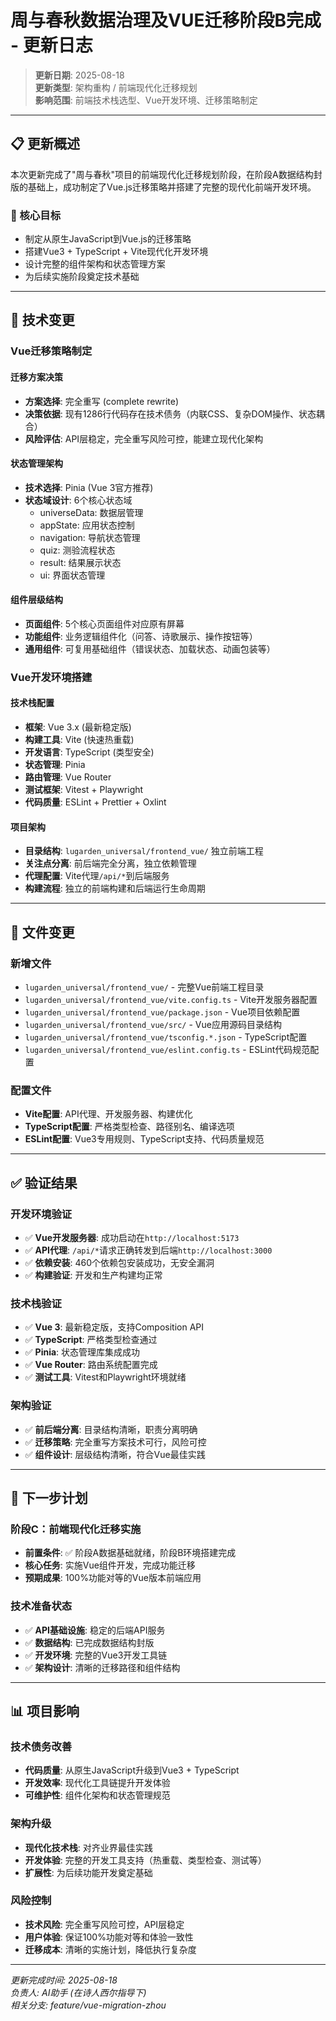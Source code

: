# 周与春秋数据治理及VUE迁移阶段B完成 - 更新日志

> **更新日期**: 2025-08-18  
> **更新类型**: 架构重构 / 前端现代化迁移规划  
> **影响范围**: 前端技术栈选型、Vue开发环境、迁移策略制定  

---

## 📋 更新概述

本次更新完成了"周与春秋"项目的前端现代化迁移规划阶段，在阶段A数据结构封版的基础上，成功制定了Vue.js迁移策略并搭建了完整的现代化前端开发环境。

### 🎯 核心目标
- 制定从原生JavaScript到Vue.js的迁移策略
- 搭建Vue3 + TypeScript + Vite现代化开发环境
- 设计完整的组件架构和状态管理方案
- 为后续实施阶段奠定技术基础

---

## 🔧 技术变更

### Vue迁移策略制定

#### 迁移方案决策
- **方案选择**: 完全重写 (complete rewrite)
- **决策依据**: 现有1286行代码存在技术债务（内联CSS、复杂DOM操作、状态耦合）
- **风险评估**: API层稳定，完全重写风险可控，能建立现代化架构

#### 状态管理架构
- **技术选择**: Pinia (Vue 3官方推荐)
- **状态域设计**: 6个核心状态域
  - universeData: 数据层管理
  - appState: 应用状态控制
  - navigation: 导航状态管理
  - quiz: 测验流程状态
  - result: 结果展示状态
  - ui: 界面状态管理

#### 组件层级结构
- **页面组件**: 5个核心页面组件对应原有屏幕
- **功能组件**: 业务逻辑组件化（问答、诗歌展示、操作按钮等）
- **通用组件**: 可复用基础组件（错误状态、加载状态、动画包装等）

### Vue开发环境搭建

#### 技术栈配置
- **框架**: Vue 3.x (最新稳定版)
- **构建工具**: Vite (快速热重载)
- **开发语言**: TypeScript (类型安全)
- **状态管理**: Pinia
- **路由管理**: Vue Router
- **测试框架**: Vitest + Playwright
- **代码质量**: ESLint + Prettier + Oxlint

#### 项目架构
- **目录结构**: `lugarden_universal/frontend_vue/` 独立前端工程
- **关注点分离**: 前后端完全分离，独立依赖管理
- **代理配置**: Vite代理`/api/*`到后端服务
- **构建流程**: 独立的前端构建和后端运行生命周期

---

## 📁 文件变更

### 新增文件
- `lugarden_universal/frontend_vue/` - 完整Vue前端工程目录
- `lugarden_universal/frontend_vue/vite.config.ts` - Vite开发服务器配置
- `lugarden_universal/frontend_vue/package.json` - Vue项目依赖配置
- `lugarden_universal/frontend_vue/src/` - Vue应用源码目录结构
- `lugarden_universal/frontend_vue/tsconfig.*.json` - TypeScript配置
- `lugarden_universal/frontend_vue/eslint.config.ts` - ESLint代码规范配置

### 配置文件
- **Vite配置**: API代理、开发服务器、构建优化
- **TypeScript配置**: 严格类型检查、路径别名、编译选项
- **ESLint配置**: Vue3专用规则、TypeScript支持、代码质量规范

---

## ✅ 验证结果

### 开发环境验证
- ✅ **Vue开发服务器**: 成功启动在`http://localhost:5173`
- ✅ **API代理**: `/api/*`请求正确转发到后端`http://localhost:3000`
- ✅ **依赖安装**: 460个依赖包安装成功，无安全漏洞
- ✅ **构建验证**: 开发和生产构建均正常

### 技术栈验证
- ✅ **Vue 3**: 最新稳定版，支持Composition API
- ✅ **TypeScript**: 严格类型检查通过
- ✅ **Pinia**: 状态管理库集成成功
- ✅ **Vue Router**: 路由系统配置完成
- ✅ **测试工具**: Vitest和Playwright环境就绪

### 架构验证
- ✅ **前后端分离**: 目录结构清晰，职责分离明确
- ✅ **迁移策略**: 完全重写方案技术可行，风险可控
- ✅ **组件设计**: 层级结构清晰，符合Vue最佳实践

---

## 🚀 下一步计划

### 阶段C：前端现代化迁移实施
- **前置条件**: ✅ 阶段A数据基础就绪，阶段B环境搭建完成
- **核心任务**: 实施Vue组件开发，完成功能迁移
- **预期成果**: 100%功能对等的Vue版本前端应用

### 技术准备状态
- ✅ **API基础设施**: 稳定的后端API服务
- ✅ **数据结构**: 已完成数据结构封版
- ✅ **开发环境**: 完整的Vue3开发工具链
- ✅ **架构设计**: 清晰的迁移路径和组件结构

---

## 📊 项目影响

### 技术债务改善
- **代码质量**: 从原生JavaScript升级到Vue3 + TypeScript
- **开发效率**: 现代化工具链提升开发体验
- **可维护性**: 组件化架构和状态管理规范

### 架构升级
- **现代化技术栈**: 对齐业界最佳实践
- **开发体验**: 完整的开发工具支持（热重载、类型检查、测试等）
- **扩展性**: 为后续功能开发奠定基础

### 风险控制
- **技术风险**: 完全重写风险可控，API层稳定
- **用户体验**: 保证100%功能对等和体验一致性
- **迁移成本**: 清晰的实施计划，降低执行复杂度

---

*更新完成时间: 2025-08-18*  
*负责人: AI助手 (在诗人西尔指导下)*  
*相关分支: feature/vue-migration-zhou*
